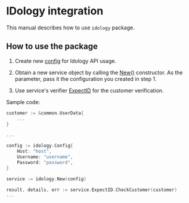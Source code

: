 # IDology integration

This manual describes how to use `idology` package.

## How to use the package

1) Create new [config](contract.go#L8) for Idology API usage.

2) Obtain a new service object by calling the [New()](service.go#L17) constructor. As the parameter, pass it the configuration you created in step 1.

3) Use service's verifier [ExpectID](contract.go#L12) for the customer verification.

Sample code:

```go
customer := &common.UserData{
    ...
}

...

config := idology.Config{
    Host: "host",
    Username: "username",
    Password: "password",
}

service := idology.New(config)

result, details, err := service.ExpectID.CheckCustomer(customer)
...
```
